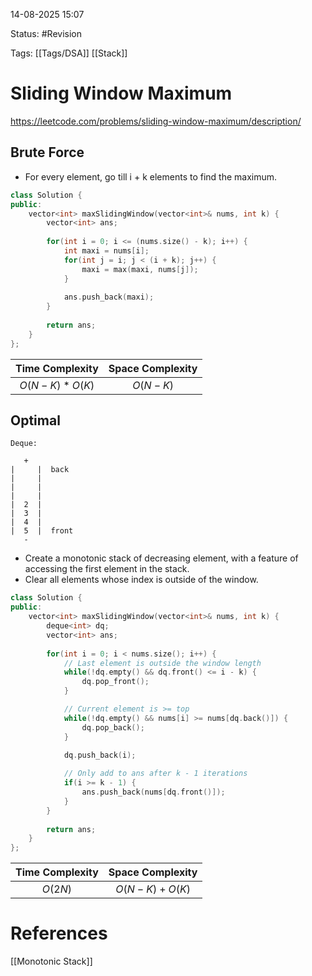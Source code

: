 14-08-2025  15:07

Status: #Revision 

Tags: [[Tags/DSA]] [[Stack]]

# Sliding Window Maximum

https://leetcode.com/problems/sliding-window-maximum/description/

## Brute Force

- For every element, go till i + k elements to find the maximum.

```cpp
class Solution {
public:
    vector<int> maxSlidingWindow(vector<int>& nums, int k) {
        vector<int> ans;
		
        for(int i = 0; i <= (nums.size() - k); i++) {
            int maxi = nums[i];
            for(int j = i; j < (i + k); j++) {
                maxi = max(maxi, nums[j]);
            }
			
            ans.push_back(maxi);
        }
        
        return ans;
    }
};
```

| **Time Complexity** | **Space Complexity** |
| :-----------------: | :------------------: |
|  $O(N - K) * O(K)$  |      $O(N - K)$      |


## Optimal

```
Deque:

   +
|     |  back
|     |
|     |
|     |
|  2  |
|  3  |
|  4  |
|  5  |  front
   -
```

- Create a monotonic stack of decreasing element, with a feature of accessing the first element in the stack.
- Clear all elements whose index is outside of the window.
```cpp
class Solution {
public:
    vector<int> maxSlidingWindow(vector<int>& nums, int k) {
        deque<int> dq;
        vector<int> ans;
		
        for(int i = 0; i < nums.size(); i++) {
			// Last element is outside the window length
            while(!dq.empty() && dq.front() <= i - k) {
                dq.pop_front();
            }

			// Current element is >= top
            while(!dq.empty() && nums[i] >= nums[dq.back()]) {
                dq.pop_back();
            }
			
            dq.push_back(i);

			// Only add to ans after k - 1 iterations
            if(i >= k - 1) {
                ans.push_back(nums[dq.front()]);
            }
        }
		
        return ans;
    }
};
```

| **Time Complexity** | **Space Complexity** |
| :-----------------: | :------------------: |
|       $O(2N)$       |  $O(N - K) + O(K)$   |





# References

[[Monotonic Stack]]